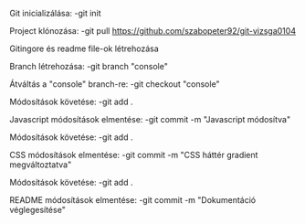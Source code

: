 Git inicializálása:
-git init

Project klónozása:
-git pull https://github.com/szabopeter92/git-vizsga0104

Gitingore és readme file-ok létrehozása

Branch létrehozása:
-git branch "console"

Átváltás a "console" branch-re:
-git checkout "console"

Módosítások követése:
-git add .

Javascript módosítások elmentése:
-git commit -m "Javascript módosítva"

Módosítások követése:
-git add .

CSS módosítások elmentése:
-git commit -m "CSS háttér gradient megváltoztatva"

Módosítások követése:
-git add .

README módosítások elmentése:
-git commit -m "Dokumentáció véglegesítése"
